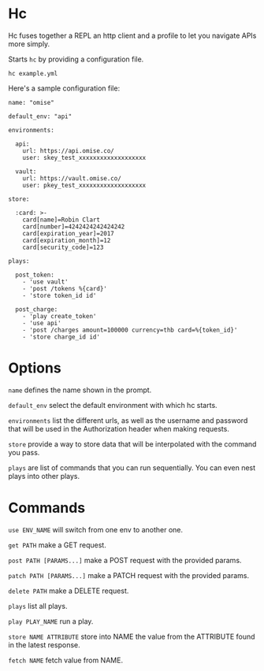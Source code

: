 # Hc

Hc fuses together a REPL an http client and a profile to let you navigate APIs more simply.

Starts `hc` by providing a configuration file.

    hc example.yml

Here's a sample configuration file:

    name: "omise"

    default_env: "api"

    environments:

      api:
        url: https://api.omise.co/
        user: skey_test_xxxxxxxxxxxxxxxxxxx

      vault:
        url: https://vault.omise.co/
        user: pkey_test_xxxxxxxxxxxxxxxxxxx
  
    store:

      :card: >-
        card[name]=Robin Clart
        card[number]=4242424242424242
        card[expiration_year]=2017
        card[expiration_month]=12
        card[security_code]=123

    plays:

      post_token:
        - 'use vault'
        - 'post /tokens %{card}'
        - 'store token_id id'

      post_charge:
        - 'play create_token'
        - 'use api'
        - 'post /charges amount=100000 currency=thb card=%{token_id}'
        - 'store charge_id id'

# Options

`name` defines the name shown in the prompt.

`default_env` select the default environment with which hc starts.

`environments` list the different urls, as well as the username and password
that will be used in the Authorization header when making requests.

`store` provide a way to store data that will be interpolated with the command
you pass.

`plays` are list of commands that you can run sequentially. You can even nest plays into other plays.

# Commands

`use ENV_NAME` will switch from one env to another one.

`get PATH` make a GET request.

`post PATH [PARAMS...]` make a POST request with the provided params.

`patch PATH [PARAMS...]` make a PATCH request with the provided params.

`delete PATH` make a DELETE request.

`plays` list all plays.

`play PLAY_NAME` run a play.

`store NAME ATTRIBUTE` store into NAME the value from the ATTRIBUTE found in the latest response.

`fetch NAME` fetch value from NAME.
